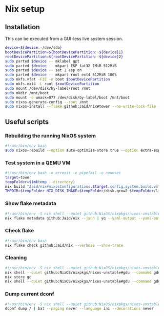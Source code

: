 # Nix setup

## Installation

This can be executed from a GUI-less live system session.

```bash
device=${device:-/dev/sda}
bootDevicePartition=${bootDevicePartition:-${device}1}
rootDevicePartition=${rootDevicePartition:-${device}2}
sudo parted $device -- mklabel gpt
sudo parted $device -- mkpart ESP fat32 1MiB 512MiB
sudo parted $device -- set 1 esp on
sudo parted $device -- mkpart root ext4 512MiB 100%
sudo mkfs.vfat -F32 -n boot $bootDevicePartition
sudo mkfs.ext4 -L root $rootDevicePartition
sudo mount /dev/disk/by-label/root /mnt
sudo mkdir /mnt/boot
sudo mount -o umask=077 /dev/disk/by-label/boot /mnt/boot
sudo nixos-generate-config --root /mnt
sudo nixos-install --flake github:Jaid/nix#tower --no-write-lock-file --impure
```

## Useful scripts

### Rebuilding the running NixOS system

```bash -o errexit -o pipefail -o nounset
#!/usr/bin/env bash
sudo nixos-rebuild --option auto-optimise-store true --option extra-experimental-features flakes --option extra-experimental-features nix-command --option accept-flake-config true switch --flake "github:Jaid/nix#$(hostname)"
```

### Test system in a QEMU VM

```bash
#!/usr/bin/env bash -o errexit -o pipefail -o nounset
target=tower
tempFolder=$(mktemp --directory)
nix build "Jaid/nix#nixosConfigurations.$target.config.system.build.vm" --option auto-optimise-store true --option accept-flake-config true --out-link "$tempFolder/link"
TMPDIR=$tempFolder NIX_DISK_IMAGE=$tempFolder/disk.qcow2 $tempFolder/link/bin/run-$target-vm -m 4G
```

### Show flake metadata

```bash
#!/usr/bin/env -S nix shell --quiet github:NixOS/nixpkgs/nixos-unstable#yq github:NixOS/nixpkgs/nixos-unstable#bat --command bash -o errexit -o pipefail -o nounset
nix flake metadata github:Jaid/nix --json | yq --yaml-output --yaml-output-grammar-version 1.2 | bat --language yaml --pager '' --plain --force-colorization
```

### Check flake

```bash -o errexit -o pipefail -o nounset
#!/usr/bin/env bash
nix flake check github:Jaid/nix --verbose --show-trace
```

### Cleaning

```bash
#!/usr/bin/env -S nix shell --quiet github:NixOS/nixpkgs/nixos-unstable#gdu --command bash -o errexit -o pipefail -o nounset
nix shell --quiet github:NixOS/nixpkgs/nixos-unstable#gdu --command gdu --non-interactive --summarize --si /nix/store
nix store gc
nix shell --quiet github:NixOS/nixpkgs/nixos-unstable#gdu --command gdu --non-interactive --summarize --si /nix/store
```

### Dump current dconf
```bash
#!/usr/bin/env -S nix shell --quiet github:NixOS/nixpkgs/nixos-unstable#dconf github:NixOS/nixpkgs/nixos-unstable#bat --command bash -o errexit -o pipefail -o nounset
dconf dump / | bat --paging never --language ini --decorations never
```
